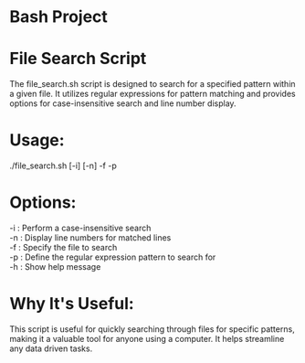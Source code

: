 # Bash Project

# File Search Script
The file_search.sh script is designed to search for a specified pattern within a given file. It utilizes regular expressions for pattern matching and provides options for case-insensitive search and line number display.

# Usage:
./file_search.sh [-i] [-n] -f  -p 

# Options:
-i : Perform a case-insensitive search  
-n : Display line numbers for matched lines  
-f  : Specify the file to search  
-p  : Define the regular expression pattern to search for  
-h : Show help message  

# Why It's Useful:
This script is useful for quickly searching through files for specific patterns, making it a valuable tool for anyone using a computer. It helps streamline any data driven tasks.
